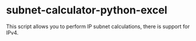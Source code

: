 # subnet-calculator-python-excel
This script allows you to perform IP subnet calculations, there is support for IPv4.
